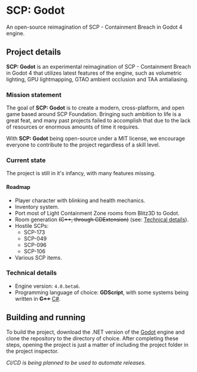 # SCP: Godot
An open-source reimagination of SCP - Containment Breach in Godot 4 engine.

## Project details
**SCP: Godot** is an experimental reimagination of SCP - Containment Breach in Godot 4 that utilizes latest features of the engine, such as volumetric lighting, GPU lightmapping, GTAO ambient occlusion and TAA antialiasing.

### Mission statement
The goal of **SCP: Godot** is to create a modern, cross-platform, and open game based around SCP Foundation. Bringing such ambition to life is a great feat, and many past projects failed to accomplish that due to the lack of resources or enormous amounts of time it requires.

With **SCP: Godot** being open-source under a MIT license, we encourage everyone to contribute to the project regardless of a skill level.

### Current state
The project is still in it's infancy, with many features missing.

#### Roadmap
- Player character with blinking and health mechanics.
- Inventory system.
- Port most of Light Containment Zone rooms from Blitz3D to Godot.
- Room generation ~~(C++, through GDExtension)~~ (see: [Technical details](https://github.com/SCP-Godot/SCPCB#technical-details)).
- Hostile SCPs:
    - SCP-173
    - SCP-049
    - SCP-096
    - SCP-106
- Various SCP items.

### Technical details
- Engine version: `4.0.beta6`.
- Programming language of choice: **GDScript**, with some systems being written in ~~**C++**~~ [C#](https://github.com/SCP-Godot/SCPCB/issues/2).

## Building and running
To build the project, download the .NET version of the [Godot](https://godotengine.org/article/dev-snapshot-godot-4-0-beta-6) engine and clone the repository to the directory of choice. After completing these steps, opening the project is just a matter of including the project folder in the project inspector.

*CI/CD is being planned to be used to automate releases.*